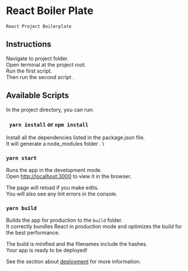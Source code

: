# React Boiler Plate

`React Project Boilerplate`

>

## Instructions

Navigate to project folder.\
Open terminal at the project root. \
Run the first script. \
Then run the second script .

## Available Scripts

In the project directory, you can run:

### ` yarn install` or `npm install`

Install all the dependencies listed in the package.json file. \
It will generate a node_modules folder . \

### `yarn start`

Runs the app in the development mode.\
Open [http://localhost:3000](http://localhost:3000) to view it in the browser.

The page will reload if you make edits.\
You will also see any lint errors in the console.

### `yarn build`

Builds the app for production to the `build` folder.\
It correctly bundles React in production mode and optimizes the build for the best performance.

The build is minified and the filenames include the hashes.\
Your app is ready to be deployed!

See the section about [deployment](https://facebook.github.io/create-react-app/docs/deployment) for more information.
